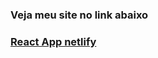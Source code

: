<h3>Veja meu site no link abaixo<h3> 
  
  <a href="https://victor-cardnft.netlify.app/"> React App netlify </a>
